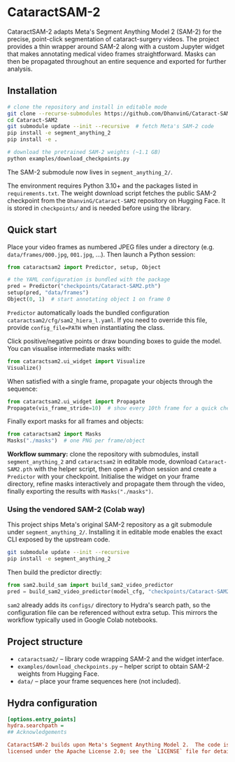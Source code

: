# CataractSAM-2

CataractSAM-2 adapts Meta's Segment Anything Model 2 (SAM-2) for the
precise, point-click segmentation of cataract-surgery videos.  The project
provides a thin wrapper around SAM-2 along with a custom Jupyter widget
that makes annotating medical video frames straightforward.  Masks can then
be propagated throughout an entire sequence and exported for further
analysis.

## Installation

```bash
# clone the repository and install in editable mode
git clone --recurse-submodules https://github.com/DhanvinG/Cataract-SAM2.git
cd Cataract-SAM2
git submodule update --init --recursive  # fetch Meta's SAM-2 code
pip install -e segment_anything_2
pip install -e .

# download the pretrained SAM-2 weights (~1.1 GB)
python examples/download_checkpoints.py
```

The SAM-2 submodule now lives in `segment_anything_2/`.

The environment requires Python 3.10+ and the packages listed in
`requirements.txt`.  The weight download script fetches the public SAM-2
checkpoint from the `DhanvinG/Cataract-SAM2` repository on Hugging Face.
It is stored in `checkpoints/` and is
needed before using the library.

## Quick start

Place your video frames as numbered JPEG files under a directory
(e.g. `data/frames/000.jpg`, `001.jpg`, …).  Then launch a Python session:

```python
from cataractsam2 import Predictor, setup, Object

# the YAML configuration is bundled with the package
pred = Predictor("checkpoints/Cataract-SAM2.pth")
setup(pred, "data/frames")
Object(0, 1)  # start annotating object 1 on frame 0
```

`Predictor` automatically loads the bundled configuration
`cataractsam2/cfg/sam2_hiera_l.yaml`.  If you need to override this file,
provide `config_file=PATH` when instantiating the class.

Click positive/negative points or draw bounding boxes to guide the model.
You can visualise intermediate masks with:

```python
from cataractsam2.ui_widget import Visualize
Visualize()
```

When satisfied with a single frame, propagate your objects through the
sequence:

```python
from cataractsam2.ui_widget import Propagate
Propagate(vis_frame_stride=10)  # show every 10th frame for a quick check
```

Finally export masks for all frames and objects:

```python
from cataractsam2 import Masks
Masks("./masks")  # one PNG per frame/object
```

**Workflow summary:** clone the repository with submodules, install `segment_anything_2`
and `cataractsam2` in editable mode, download `Cataract-SAM2.pth` with the
helper script, then open a Python session and
create a `Predictor` with your checkpoint.  Initialise the widget on your
frame directory, refine masks interactively and propagate them through the
video, finally exporting the results with `Masks("./masks")`.

### Using the vendored SAM-2 (Colab way)

This project ships Meta's original SAM-2 repository as a git submodule
under `segment_anything_2/`.  Installing it in editable mode enables the exact CLI
exposed by the upstream code.

```bash
git submodule update --init --recursive
pip install -e segment_anything_2
```

Then build the predictor directly:

```python
from sam2.build_sam import build_sam2_video_predictor
pred = build_sam2_video_predictor(model_cfg, "checkpoints/Cataract-SAM2.pth", device="cuda")
```

`sam2` already adds its `configs/` directory to Hydra's search path, so the
configuration file can be referenced without extra setup.  This mirrors the
workflow typically used in Google Colab notebooks.

## Project structure

- `cataractsam2/` – library code wrapping SAM-2 and the widget interface.
- `examples/download_checkpoints.py` – helper script to obtain SAM-2
  weights from Hugging Face.
- `data/` – place your frame sequences here (not included).

## Hydra configuration

```ini
[options.entry_points]
hydra.searchpath =
## Acknowledgements

CataractSAM-2 builds upon Meta's Segment Anything Model 2.  The code is
licensed under the Apache License 2.0; see the `LICENSE` file for details.
